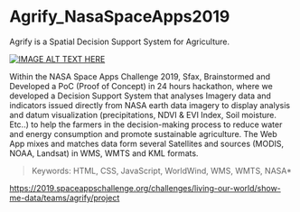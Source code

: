 # Agrify_NasaSpaceApps2019
Agrify is a Spatial Decision Support System for Agriculture. 

[![IMAGE ALT TEXT HERE](https://img.youtube.com/vi/_Swq-kFr_zE/0.jpg)](https://www.youtube.com/watch?v=_Swq-kFr_zE)

Within the NASA Space Apps Challenge 2019, Sfax, Brainstormed and Developed a PoC (Proof of Concept) in 24 hours hackathon, where we developed a Decision Support System that analyses Imagery data and indicators issued directly from NASA earth data imagery to display analysis and datum visualization (precipitations, NDVI & EVI Index, Soil moisture. Etc..) to help the farmers in the decision-making process to reduce water and energy consumption and promote sustainable agriculture.
The Web App mixes and matches data form several Satellites and sources (MODIS, NOAA, Landsat) in WMS, WMTS and KML formats.
>Keywords: HTML, CSS, JavaScript, WorldWind, WMS, WMTS, NASA*

https://2019.spaceappschallenge.org/challenges/living-our-world/show-me-data/teams/agrify/project


